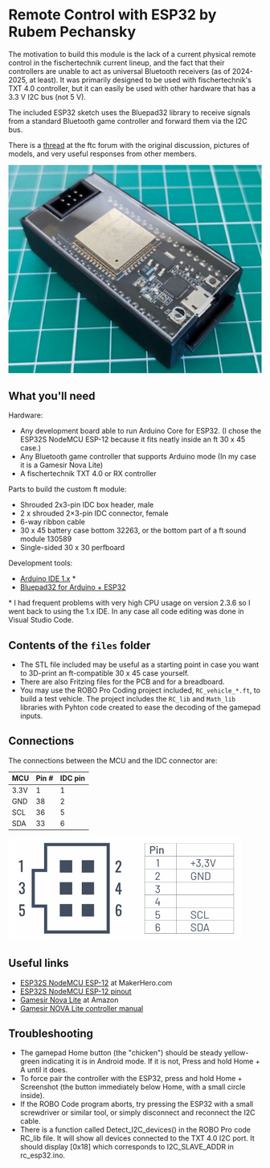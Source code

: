 
# Remote Control with ESP32 by Rubem Pechansky

The motivation to build this module is the lack of a current physical remote control in the fischertechnik current lineup, and the fact that their controllers are unable to act as universal Bluetooth receivers (as of 2024-2025, at least). It was primarily designed to be used with fischertechnik's TXT 4.0 controller, but it can easily be used with other hardware that has a 3.3 V I2C bus (not 5 V).

The included ESP32 sketch uses the Bluepad32 library to receive signals from a standard Bluetooth game controller and forward them via the I2C bus.

There is a [thread](https://forum.ftcommunity.de/viewtopic.php?f=8&t=8694) at the ftc forum with the original discussion, pictures of models, and very useful responses from other members.

![Custom-made ESP ft module](<images/ft_module.jpg>)

## What you'll need

Hardware:

- Any development board able to run Arduino Core for ESP32. (I chose the ESP32S NodeMCU ESP-12 because it fits neatly inside an ft 30 x 45 case.)
- Any Bluetooth game controller that supports Arduino mode (In my case it is a Gamesir Nova Lite)
- A fischertechnik TXT 4.0 or RX controller

Parts to build the custom ft module:

- Shrouded 2x3-pin IDC box header, male
- 2 x shrouded 2×3-pin IDC connector, female
- 6-way ribbon cable
- 30 x 45 battery case bottom 32263, or the bottom part of a ft sound module 130589
- Single-sided 30 x 30 perfboard

Development tools:

- [Arduino IDE 1.x](https://www.arduino.cc/en/software/#legacy-ide-18x) *
- [Bluepad32 for Arduino + ESP32](https://bluepad32.readthedocs.io/en/latest/plat_arduino/#option-a-use-arduino-core-for-esp32-bluepad32-board)

\* I had frequent problems with very high CPU usage on version 2.3.6 so I went back to using the 1.x IDE. In any case all code editing was done in Visual Studio Code.

## Contents of the `files` folder

- The STL file included may be useful as a starting point in case you want to 3D-print an ft-compatible 30 x 45 case yourself.
- There are also Fritzing files for the PCB and for a breadboard.
- You may use the ROBO Pro Coding project included, `RC_vehicle_*.ft`, to build a test vehicle. The project includes the `RC_lib` and `Math_lib` libraries with Pyhton code created to ease the decoding of the gamepad inputs.

## Connections

The connections between the MCU and the IDC connector are:

| MCU      | Pin # | IDC pin |
|----------|-------|---------|
| 3.3V     |  1    | 1       |
| GND      | 38    | 2       |
| SCL      | 36    | 5       |
| SDA      | 33    | 6       |

![EXT connector pinout](<images/ext_pinout.png>)

## Useful links

- [ESP32S NodeMCU ESP-12](https://www.makerhero.com/produto/modulo-wifi-esp32s-nodemcu-esp-12/) at MakerHero.com
- [ESP32S NodeMCU ESP-12 pinout](https://m.media-amazon.com/images/I/71LQk8thb7L.jpg)
- [Gamesir Nova Lite](https://www.amazon.com.br/Controlador-GameSir-Controle-Bluetooth-vibra%C3%A7%C3%A3o/dp/B0CMCQ6WMC?th=1) at Amazon
- [Gamesir NOVA Lite controller manual](https://cdn.shopify.com/s/files/1/2241/8433/files/Manual-GameSir_Nova_Lite.pdf)

## Troubleshooting

- The gamepad Home button (the "chicken") should be steady yellow-green indicating it is in Android mode. If it is not, Press and hold Home + A until it does.
- To force pair the controller with the ESP32, press and hold Home + Screenshot (the button immediately below Home, with a small circle inside).
- If the ROBO Code program aborts, try pressing the ESP32 with a small screwdriver or similar tool, or simply disconnect and reconnect the I2C cable.
- There is a function called Detect_I2C_devices() in the ROBO Pro code RC_lib file. It will show all devices connected to the TXT 4.0 I2C port. It should display [0x18] which corresponds to I2C_SLAVE_ADDR in rc_esp32.ino.
